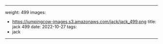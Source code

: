 
---
weight: 499
images:
- https://jumpingcow-images.s3.amazonaws.com/jack/jack_499.png
title: jack 499
date: 2022-10-27
tags:
- jack
---
